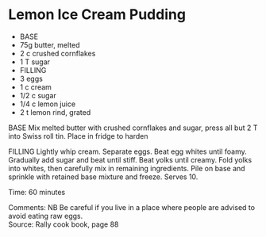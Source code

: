 # Lemon Ice Cream Pudding

* BASE
* 75g butter, melted
* 2 c crushed cornflakes
* 1 T sugar
* FILLING
* 3 eggs
* 1 c cream
* 1/2 c sugar
* 1/4 c lemon juice
* 2 t lemon rind, grated

BASE
Mix melted butter with crushed cornflakes and sugar, press all but 2 T into Swiss roll tin.  Place in fridge to harden

FILLING
Lightly whip cream.  Separate eggs.  Beat egg whites until foamy.  Gradually add sugar and beat until stiff.  Beat yolks until creamy. Fold yolks into whites, then carefully mix in remaining ingredients.  Pile on base and sprinkle with retained base mixture and freeze.  Serves 10.

Time: 60 minutes  

Comments: NB
Be careful if you live in a place where people are advised to avoid eating raw eggs.  
Source: Rally cook book, page 88

